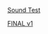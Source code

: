 
[Sound Test](https://hamishpayne.github.io/CODE-WORDS/Processing/SOUNDTEST)


[FINAL v1](https://hamishpayne.github.io/CODE-WORDS/Processing/FINAL_v1)
